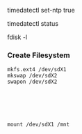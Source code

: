 

timedatectl set-ntp true

timedatectl status

fdisk -l


### Create Filesystem

```
mkfs.ext4 /dev/sdX1
mkswap /dev/sdX2
swapon /dev/sdX2






mount /dev/sdX1 /mnt



```



